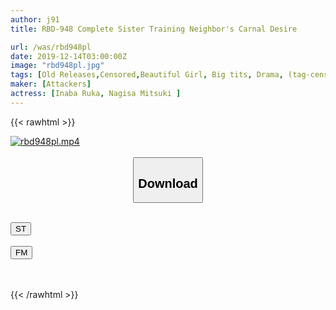```yaml
---
author: j91
title: RBD-948 Complete Sister Training Neighbor's Carnal Desire

url: /was/rbd948pl
date: 2019-12-14T03:00:00Z
image: "rbd948pl.jpg"
tags: [Old Releases,Censored,Beautiful Girl, Big tits, Drama, (tag-censored) ]
maker: [Attackers]
actress: [Inaba Ruka, Nagisa Mitsuki ]
---
```



{{< rawhtml >}}

<div class="video" data-videoid="jP46wybqq8Izw3v">
    <a href="javascript:;">
        <img src="/was/rbd948pl/rbd948pl.jpg" width="WIDTH" height="HEIGHT" alt="rbd948pl.mp4" loading="lazy">
    </a>
</div>

<script type="text/javascript" src="https://j91.asia/asset/on-demand-st.js"></script>

<br>
  <link rel="stylesheet" href="https://j91.asia/asset/bs5.css">
  
  <center>
  <button class="btn btn-primary" type="button" data-bs-toggle="collapse" data-bs-target=".multi-collapse" aria-expanded="false" aria-controls="multiCollapseExample1 multiCollapseExample2"><h2>Download</h2></button></center>
</p>
<div class="row">
  <div class="col">
    <div class="collapse multi-collapse" id="multiCollapseExample1">
      <div class="card card-body">
	      	      <br>
<div class="buttons">  
<a href="https://streamtape.to/v/jP46wybqq8Izw3v" target="_blank"><button class="btn-hover color-3"><i class="fa fa-download"></i> ST</button></a></div>
    </div>
  </div>
</div>
  <div class="col">
    <div class="collapse multi-collapse" id="multiCollapseExample2">
      <div class="card card-body">
	      <br>
<div class="buttons">
    <a href="https://filemoon.sx/d/23gl4ajl2znt" target="_blank"><button class="btn-hover color-8"><i class="fa fa-download"></i> FM</button></a></div>
<br><br>
      </div>
    </div>
  </div>
</div>

{{< /rawhtml >}}